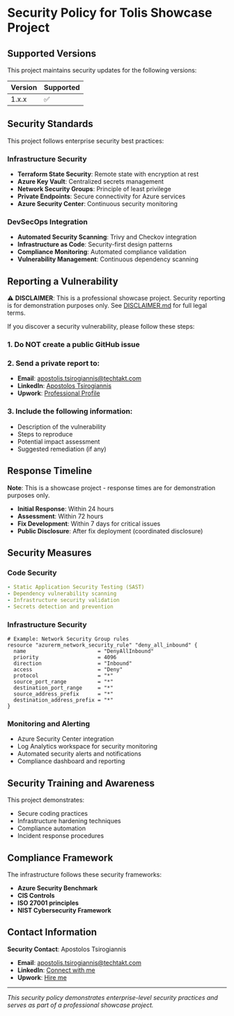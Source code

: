 # Security Policy for Tolis Showcase Project

## Supported Versions

This project maintains security updates for the following versions:

| Version | Supported          |
| ------- | ------------------ |
| 1.x.x   | :white_check_mark: |

## Security Standards

This project follows enterprise security best practices:

### Infrastructure Security
- **Terraform State Security**: Remote state with encryption at rest
- **Azure Key Vault**: Centralized secrets management
- **Network Security Groups**: Principle of least privilege
- **Private Endpoints**: Secure connectivity for Azure services
- **Azure Security Center**: Continuous security monitoring

### DevSecOps Integration
- **Automated Security Scanning**: Trivy and Checkov integration
- **Infrastructure as Code**: Security-first design patterns
- **Compliance Monitoring**: Automated compliance validation
- **Vulnerability Management**: Continuous dependency scanning

## Reporting a Vulnerability

⚠️ **DISCLAIMER**: This is a professional showcase project. Security reporting is for demonstration purposes only. See [DISCLAIMER.md](DISCLAIMER.md) for full legal terms.

If you discover a security vulnerability, please follow these steps:

### 1. Do NOT create a public GitHub issue

### 2. Send a private report to:
- **Email**: apostolis.tsirogiannis@techtakt.com
- **LinkedIn**: [Apostolos Tsirogiannis](https://www.linkedin.com/in/apostolos-tsirogiannidis-801a0a229/)
- **Upwork**: [Professional Profile](https://www.upwork.com/freelancers/apostolos)

### 3. Include the following information:
- Description of the vulnerability
- Steps to reproduce
- Potential impact assessment
- Suggested remediation (if any)

## Response Timeline

**Note**: This is a showcase project - response times are for demonstration purposes only.

- **Initial Response**: Within 24 hours
- **Assessment**: Within 72 hours
- **Fix Development**: Within 7 days for critical issues
- **Public Disclosure**: After fix deployment (coordinated disclosure)

## Security Measures

### Code Security
```yaml
- Static Application Security Testing (SAST)
- Dependency vulnerability scanning
- Infrastructure security validation
- Secrets detection and prevention
```

### Infrastructure Security
```hcl
# Example: Network Security Group rules
resource "azurerm_network_security_rule" "deny_all_inbound" {
  name                       = "DenyAllInbound"
  priority                   = 4096
  direction                  = "Inbound"
  access                     = "Deny"
  protocol                   = "*"
  source_port_range          = "*"
  destination_port_range     = "*"
  source_address_prefix      = "*"
  destination_address_prefix = "*"
}
```

### Monitoring and Alerting
- Azure Security Center integration
- Log Analytics workspace for security monitoring
- Automated security alerts and notifications
- Compliance dashboard and reporting

## Security Training and Awareness

This project demonstrates:
- Secure coding practices
- Infrastructure hardening techniques
- Compliance automation
- Incident response procedures

## Compliance Framework

The infrastructure follows these security frameworks:
- **Azure Security Benchmark**
- **CIS Controls**
- **ISO 27001 principles**
- **NIST Cybersecurity Framework**

## Contact Information

**Security Contact**: Apostolos Tsirogiannis
- **Email**: apostolis.tsirogiannis@techtakt.com
- **LinkedIn**: [Connect with me](https://www.linkedin.com/in/apostolos-tsirogiannidis-801a0a229/)
- **Upwork**: [Hire me](https://www.upwork.com/freelancers/apostolos)

---

*This security policy demonstrates enterprise-level security practices and serves as part of a professional showcase project.*
